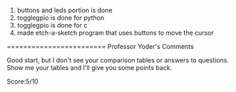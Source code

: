1. buttons and leds portion is done
2. togglegpio is done for python
3. togglegpio is done for c
4. made etch-a-sketch program that uses buttons to move the cursor


========================
Professor Yoder's Comments

Good start, but I don't see your comparison tables or answers to questions.
Show me your tables and I'll give you some points back.

Score:5/10

